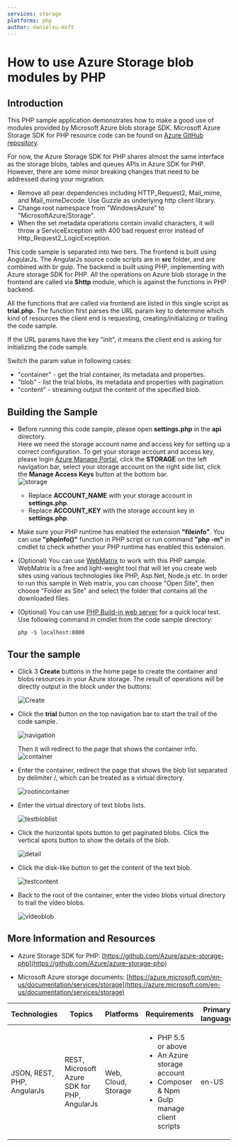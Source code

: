 ```yaml
---
services: storage
platforms: php
author: danielxu-msft
---
```


# How to use Azure Storage blob modules by PHP

## Introduction
This PHP sample application demonstrates how to make a good use of modules provided by Microsoft Azure blob storage SDK. Microsoft Azure Storage SDK for PHP resource code can be found on [Azure GitHub repository](https://github.com/Azure/azure-storage-php).

For now, the Azure Storage SDK for PHP shares almost the same interface as the storage blobs, tables and queues APIs in Azure SDK for PHP. However, there are some minor breaking changes that need to be addressed during your migration.


- Remove all pear dependencies including HTTP\_Request2, Mail\_mime, and Mail\_mimeDecode. Use Guzzle as underlying http client library.
- Change root namespace from "WindowsAzure" to "MicrosoftAzure/Storage".
- When the set metadata operations contain invalid characters, it will throw a ServiceException with 400 bad request error instead of Http\_Request2\_LogicException.

This code sample is separated into two tiers. The frontend is built using AngularJs. The AngularJs source code scripts are in __src__ folder, and are combined with br gulp. The backend is built using PHP, implementing with Azure storage SDK for PHP. All the operations on Azure blob storage in the frontend are called via __$http__ module, which is against the functions in PHP backend.

All the functions that are called via frontend are listed in this single script as __trial.php.__ The function first parses the URL param key to determine which kind of resources the client end is requesting, creating/initializing or trailing the code sample.

If the URL params have the key "init", it means the client end is asking for initializing the code sample.

Switch the param value in following cases:  

- "container" - get the trial container, its metadata and properties.
- "blob" - list the trial blobs, its metadata and properties with pagination.
- "content" - streaming output the content of the specified blob.

## Building the Sample

- Before running this code sample, please open __settings.php__ in the __api__ directory.  
Here we need the storage account name and access key for setting up a correct configuration. To get your storage account and access key, please login [Azure Manage Portal](https://manage.windowsazure.com/), click the __STORAGE__ on the left navigation bar, select your storage account on the right side list, click the __Manage Access Keys__ button at the bottom bar.  
	![storage](./Images/storage.PNG)

  - Replace __ACCOUNT\_NAME__ with your storage account in __settings.php__.
  - Replace __ACCOUNT\_KEY__ with the storage account key in __settings.php__.
- Make sure your PHP runtime has enabled the extension __"fileinfo"__. You can use __"phpinfo()"__ function in PHP script or run command __"php -m"__ in cmdlet to check whether your PHP runtime has enabled this extension.
- (Optional) You can use [WebMatrix](http://www.microsoft.com/web/webmatrix/) to work with this PHP sample. WebMatrix is a free and light-weight tool that will let you create web sites using various technologies like PHP, Asp.Net, Node.js etc. In order to run this sample in Web matrix, you can choose "Open Site", then choose "Folder as Site" and select the folder that contains all the downloaded files.
- (Optional) You can use [PHP Build-in web server](http://php.net/manual/en/features.commandline.webserver.php) for a quick local test. Use following command in cmdlet from the code sample directory:

	`php -S localhost:8000`

## Tour the sample

- Click 3 __Create__ buttons in the home page to create the container and blobs resources in your Azure storage. The result of operations will be directly output in the block under the buttons:

	![Create](./Images/Create.PNG)

- Click the __trial__ button on the top navigation bar to start the trail of the code sample.

	![navigation](./Images/navigationbar.PNG)

	Then it will redirect to the page that shows the container info.  
	![container](./Images/container.PNG) 

- Enter the container, redirect the page that shows the blob list separated by delimiter /, which can be treated as a virtual directory.

	![rootincontainer](./Images/rootincontainer.PNG)

- Enter the virtual directory of text blobs lists.

	![testbloblist](./Images/testbloblist.PNG)

- Click the horizontal spots button to get paginated blobs. Click the vertical spots button to show the details of the blob.

	![detail](./Images/testblobdetail.PNG)

- Click the disk-like button to get the content of the text blob.

	![testcontent](./Images/testcontent.PNG)

- Back to the root of the container, enter the video blobs virtual directory to trail the video blobs.

	![videoblob](./Images/videoblobdetail.PNG) 

## More Information and Resources

- Azure Storage SDK for PHP: [https://github.com/Azure/azure-storage-php](https://github.com/Azure/azure-storage-php)

- Microsoft Azure storage documents: [https://azure.microsoft.com/en-us/documentation/services/storage](https://azure.microsoft.com/en-us/documentation/services/storage)


Technologies | Topics | Platforms | Requirements | Primary language | License
--- | --- | --- | --- | --- | ---
JSON, REST, PHP, AngularJs | REST, Microsoft Azure SDK for PHP, AngularJs | Web, Cloud, Storage | <ul><li>PHP 5.5 or above</li><li>An Azure storage account</li><li>Composer & Npm</li><li>Gulp manage client scripts</li></ul> | en-US | 6/28/2016 | <a href="./license.rtf">MS-LPL</a>
